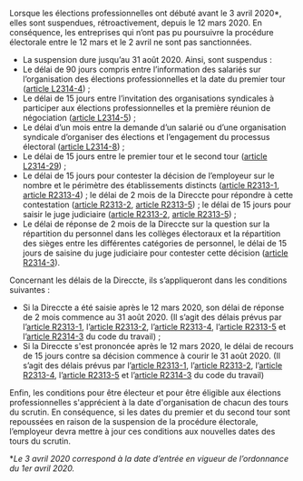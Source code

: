Lorsque les élections professionnelles ont débuté avant le 3 avril 2020*, elles sont suspendues, rétroactivement, depuis le 12 mars 2020. En conséquence, les entreprises qui n’ont pas pu poursuivre la procédure électorale entre le 12 mars et le 2 avril ne sont pas sanctionnées. 

 - La suspension dure jusqu’au 31 août 2020. Ainsi, sont suspendus : 
 - Le délai de 90 jours compris entre l’information des salariés sur l’organisation des élections professionnelles et la date du premier tour ([article L2314-4](/code-du-travail/L2314-4)) ;
 - Le délai de 15 jours entre l’invitation des organisations syndicales à participer aux élections professionnelles et la première réunion de négociation ([article L2314-5](/code-du-travail/L2314-5)) ;
 - Le délai d’un mois entre la demande d’un salarié ou d’une organisation syndicale d’organiser des élections et l’engagement du processus électoral ([article L2314-8](/code-du-travail/L2314-8)) ;
 - Le délai de 15 jours entre le premier tour et le second tour ([article L2314-29](/code-du-travail/L2314-29)) ;
 - Le délai de 15 jours pour contester la décision de l’employeur sur le nombre et le périmètre des établissements distincts ([article R2313-1](/code-du-travail/R2313-1), [article R2313-4](/code-du-travail/R2313-4)) ; le délai de 2 mois de la Direccte pour répondre à cette contestation ([article R2313-2](/code-du-travail/R2313-2), [article R2313-5](/code-du-travail/R2313-5)) ; le délai de 15 jours pour saisir le juge judiciaire ([article R2313-2](/code-du-travail/R2313-2), [article R2313-5](/code-du-travail/R2313-5)) ;
 - Le délai de réponse de 2 mois de la Direccte sur la question sur la répartition du personnel dans les collèges électoraux et la répartition des sièges entre les différentes catégories de personnel, le délai de 15 jours de saisine du juge judiciaire pour contester cette décision ([article R2314-3](/code-du-travail/R2314-3)).

Concernant les délais de la Direccte, ils s’appliqueront dans les conditions suivantes :

 - Si la Direccte a été saisie après le 12 mars 2020, son délai de réponse de 2 mois commence au 31 août 2020. (Il s’agit des délais prévus par l’[article R2313-1](/code-du-travail/R2313-1), l’[article R2313-2](/code-du-travail/R2313-2), l’[article R2313-4](/code-du-travail/R2313-4), l’[article R2313-5](/code-du-travail/R2313-5) et l’[article R2314-3](/code-du-travail/R2314-3) du code du travail) ;
 - Si la Direccte s'est prononcée après le 12 mars 2020, le délai de recours de 15 jours contre sa décision commence à courir le 31 août 2020. (Il s’agit des délais prévus par l’[article R2313-1](/code-du-travail/R2313-1), l’[article R2313-2](/code-du-travail/R2313-2), l’[article R2313-4](/code-du-travail/R2313-4), l’[article R2313-5](/code-du-travail/R2313-5) et l’[article R2314-3](/code-du-travail/R2314-3) du code du travail) 

Enfin, les conditions pour être électeur et pour être éligible aux élections professionnelles s'apprécient à la date d'organisation de chacun des tours du scrutin. En conséquence, si les dates du premier et du second tour sont repoussées en raison de la suspension de la procédure électorale, l’employeur devra mettre à jour ces conditions aux nouvelles dates des tours du scrutin.

*_Le 3 avril 2020 correspond à la date d’entrée en vigueur de l’ordonnance du 1er avril 2020._
